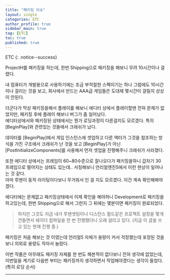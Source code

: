 ```yaml
---
title: "패키징 이슈"
layout: single
categories: ETC
author_profile: true
sidebar_main: true
tag: [ETC]
toc: true
published: true
---
```



ETC
{: .notice--success}


ProjectH를 패키징을 하는데, 한번 Shipping으로 패키징을 해보니 무려 10시간이나 걸렸다.

내 컴퓨터가 개발용으로 사용하기에는 조금 부적절한 스펙이기는 하나 그럼에도 10시간이나 걸리는 것을 보고, 회사에서 만드는 AAA급 게임들은 도대체 몇시간이 걸릴지 상상이 안된다.  

더군다가 막상 패키징을해서 플레이를 해보니 에디터 상에서 플레이할땐 전혀 문제가 없었지만, 패키징 후에 플레이 해보니 버그가 좀 일어났다.   
에디터상에서와 패키징된 상태에서는 뭔가 로딩과정이 다른걸지도 모르겠다. 특히 [BeginPlay]와 관련있는 것들에서 크래쉬가 났다.   

데이터를 [BeginPlay]에서 게임 인스턴스에 셋업하고 다른 액터가 그것을 참조하는 방식을 가진 구조에서 크래쉬가 난 것을 보고 [BeginPlay]가 아닌 [PostInitializeComponents]를 사용해서 먼저 셋업을 진행해주니 크래쉬가 사라졌다.

또한 에디터 상에서는 프레임이 60~80수준으로 잘나오다가 패키징을하니 갑자기 30프레임으로 떨어지는 상태도 있는데.. 서칭해보니 언리얼엔진5에서 이런 현상이 일어나는 것 같다.    
아마 루멘이 동적 라이팅이다보니 무거워서 인 걸 지도 모르겠다. 이건 계속 확인해봐야겠다.

에디터에는 문제없고 패키징상태에서 이제 확인을 해야하니 Development로 패키징을 하고있는데, 한번 Shipping으로 해서 그런지 그 뒤에는 몇분이면 패키징이 완료되었다.  

> 하지만 그것도 지금 내가 루멘셋팅이나 디스턴스 필드같은 프로젝트 설정을 몇개 건들면서 쉐이더 컴파일을 한 번 진행했더니 오래 걸리고 있다. (지금 이 글을 쓰고 있는 현재 진행 중.)  

패키징은 처음 해보는 것 이였는데 언리얼5 자체가 용량이 커서 걱정했는데 포장된 것을 보니 의외로 용량도 작아서 놀랐다.

이번 작품은 아무래도 패키징 자체를 한 번도 해본적이 없다보니 전혀 생각에 없었는데, 이번일을 계기로 다음번 부터는 패키징까지 생각하면서 작업해야겠다는 생각이 들었다. (특히 로딩 순서)


***

